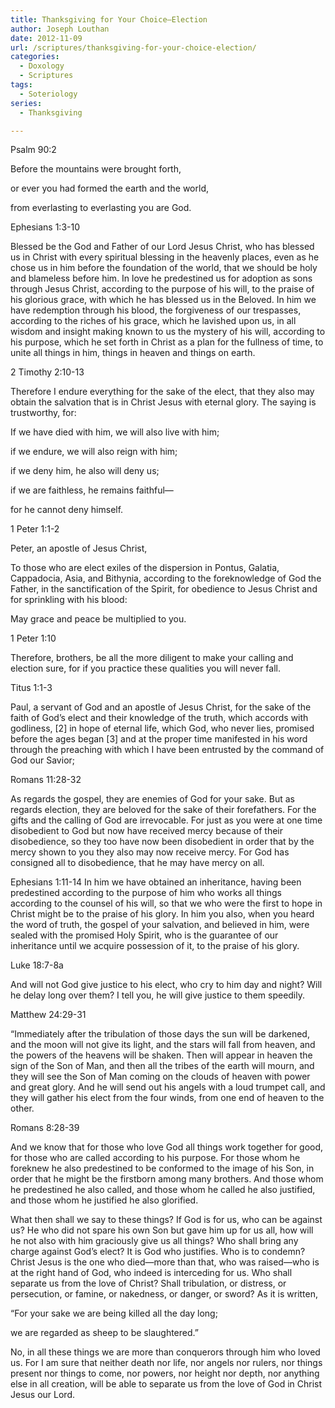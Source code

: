 ```yaml
---
title: Thanksgiving for Your Choice—Election
author: Joseph Louthan
date: 2012-11-09
url: /scriptures/thanksgiving-for-your-choice-election/
categories:
  - Doxology
  - Scriptures
tags:
  - Soteriology
series:
  - Thanksgiving

---
```

Psalm 90:2
  
Before the mountains were brought forth,
  
or ever you had formed the earth and the world,
  
from everlasting to everlasting you are God.

Ephesians 1:3-10
  
Blessed be the God and Father of our Lord Jesus Christ, who has blessed us in Christ with every spiritual blessing in the heavenly places, even as he chose us in him before the foundation of the world, that we should be holy and blameless before him. In love he predestined us for adoption as sons through Jesus Christ, according to the purpose of his will, to the praise of his glorious grace, with which he has blessed us in the Beloved. In him we have redemption through his blood, the forgiveness of our trespasses, according to the riches of his grace, which he lavished upon us, in all wisdom and insight making known to us the mystery of his will, according to his purpose, which he set forth in Christ as a plan for the fullness of time, to unite all things in him, things in heaven and things on earth.

2 Timothy 2:10-13
  
Therefore I endure everything for the sake of the elect, that they also may obtain the salvation that is in Christ Jesus with eternal glory. The saying is trustworthy, for:

If we have died with him, we will also live with him;
  
if we endure, we will also reign with him;
  
if we deny him, he also will deny us;
  
if we are faithless, he remains faithful—
  
for he cannot deny himself.

1 Peter 1:1-2
  
Peter, an apostle of Jesus Christ,
  
To those who are elect exiles of the dispersion in Pontus, Galatia, Cappadocia, Asia, and Bithynia, according to the foreknowledge of God the Father, in the sanctification of the Spirit, for obedience to Jesus Christ and for sprinkling with his blood:
  
May grace and peace be multiplied to you.

1 Peter 1:10
  
Therefore, brothers, be all the more diligent to make your calling and election sure, for if you practice these qualities you will never fall.

Titus 1:1-3
  
Paul, a servant of God and an apostle of Jesus Christ, for the sake of the faith of God’s elect and their knowledge of the truth, which accords with godliness, [2] in hope of eternal life, which God, who never lies, promised before the ages began [3] and at the proper time manifested in his word through the preaching with which I have been entrusted by the command of God our Savior;

Romans 11:28-32
  
As regards the gospel, they are enemies of God for your sake. But as regards election, they are beloved for the sake of their forefathers. For the gifts and the calling of God are irrevocable. For just as you were at one time disobedient to God but now have received mercy because of their disobedience, so they too have now been disobedient in order that by the mercy shown to you they also may now receive mercy. For God has consigned all to disobedience, that he may have mercy on all.

Ephesians 1:11-14 In him we have obtained an inheritance, having been predestined according to the purpose of him who works all things according to the counsel of his will, so that we who were the first to hope in Christ might be to the praise of his glory. In him you also, when you heard the word of truth, the gospel of your salvation, and believed in him, were sealed with the promised Holy Spirit, who is the guarantee of our inheritance until we acquire possession of it, to the praise of his glory.

Luke 18:7-8a
  
And will not God give justice to his elect, who cry to him day and night? Will he delay long over them? I tell you, he will give justice to them speedily.

Matthew 24:29-31
  
“Immediately after the tribulation of those days the sun will be darkened, and the moon will not give its light, and the stars will fall from heaven, and the powers of the heavens will be shaken. Then will appear in heaven the sign of the Son of Man, and then all the tribes of the earth will mourn, and they will see the Son of Man coming on the clouds of heaven with power and great glory. And he will send out his angels with a loud trumpet call, and they will gather his elect from the four winds, from one end of heaven to the other.

Romans 8:28-39
  
And we know that for those who love God all things work together for good, for those who are called according to his purpose. For those whom he foreknew he also predestined to be conformed to the image of his Son, in order that he might be the firstborn among many brothers. And those whom he predestined he also called, and those whom he called he also justified, and those whom he justified he also glorified.

What then shall we say to these things? If God is for us, who can be against us? He who did not spare his own Son but gave him up for us all, how will he not also with him graciously give us all things? Who shall bring any charge against God’s elect? It is God who justifies. Who is to condemn? Christ Jesus is the one who died—more than that, who was raised—who is at the right hand of God, who indeed is interceding for us. Who shall separate us from the love of Christ? Shall tribulation, or distress, or persecution, or famine, or nakedness, or danger, or sword? As it is written,

“For your sake we are being killed all the day long;
  
we are regarded as sheep to be slaughtered.”

No, in all these things we are more than conquerors through him who loved us. For I am sure that neither death nor life, nor angels nor rulers, nor things present nor things to come, nor powers, nor height nor depth, nor anything else in all creation, will be able to separate us from the love of God in Christ Jesus our Lord.